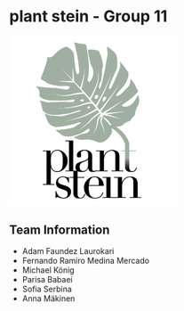 # plant stein - Group 11

<img src="logo.png" width="60%">

## Team Information

- Adam Faundez Laurokari
- Fernando Ramiro Medina Mercado
- Michael König
- Parisa Babaei
- Sofia Serbina
- Anna Mäkinen
